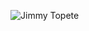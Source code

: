 ![Jimmy Topete](https://githubusercontent.com/ErrorUserNotFound410/ErrorUserNotFound401/main/JimmyTopete.png)


